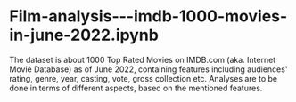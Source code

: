 # Film-analysis---imdb-1000-movies-in-june-2022.ipynb
The dataset is about 1000 Top Rated Movies on IMDB.com (aka. Internet Movie Database) as of June 2022, containing features including audiences' rating, genre, year, casting, vote, gross collection etc. Analyses are to be done in terms of different aspects, based on the mentioned features.
